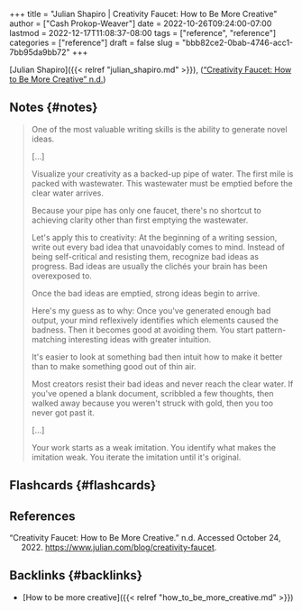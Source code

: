 +++
title = "Julian Shapiro | Creativity Faucet: How to Be More Creative"
author = ["Cash Prokop-Weaver"]
date = 2022-10-26T09:24:00-07:00
lastmod = 2022-12-17T11:08:37-08:00
tags = ["reference", "reference"]
categories = ["reference"]
draft = false
slug = "bbb82ce2-0bab-4746-acc1-7bb95da9bb72"
+++

[Julian Shapiro]({{< relref "julian_shapiro.md" >}}), (<a href="#citeproc_bib_item_1">“Creativity Faucet: How to Be More Creative” n.d.</a>)


## Notes {#notes}

> One of the most valuable writing skills is the ability to generate novel ideas.
>
> [...]
>
> Visualize your creativity as a backed-up pipe of water. The first mile is packed with wastewater. This wastewater must be emptied before the clear water arrives.
>
> Because your pipe has only one faucet, there's no shortcut to achieving clarity other than first emptying the wastewater.
>
> Let's apply this to creativity: At the beginning of a writing session, write out every bad idea that unavoidably comes to mind. Instead of being self-critical and resisting them, recognize bad ideas as progress. Bad ideas are usually the clichés your brain has been overexposed to.
>
> Once the bad ideas are emptied, strong ideas begin to arrive.
>
> Here's my guess as to why: Once you've generated enough bad output, your mind reflexively identifies which elements caused the badness. Then it becomes good at avoiding them. You start pattern-matching interesting ideas with greater intuition.
>
> It's easier to look at something bad then intuit how to make it better than to make something good out of thin air.
>
> Most creators resist their bad ideas and never reach the clear water. If you've opened a blank document, scribbled a few thoughts, then walked away because you weren't struck with gold, then you too never got past it.
>
> [...]
>
> Your work starts as a weak imitation. You identify what makes the imitation weak. You iterate the imitation until it's original.


## Flashcards {#flashcards}

## References

<style>.csl-entry{text-indent: -1.5em; margin-left: 1.5em;}</style><div class="csl-bib-body">
  <div class="csl-entry"><a id="citeproc_bib_item_1"></a>“Creativity Faucet: How to Be More Creative.” n.d. Accessed October 24, 2022. <a href="https://www.julian.com/blog/creativity-faucet">https://www.julian.com/blog/creativity-faucet</a>.</div>
</div>


## Backlinks {#backlinks}

-   [How to be more creative]({{< relref "how_to_be_more_creative.md" >}})
